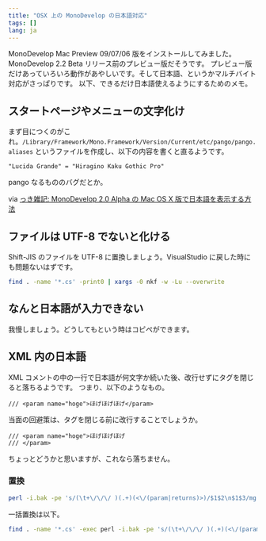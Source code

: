```yaml
---
title: "OSX 上の MonoDevelop の日本語対応"
tags: []
lang: ja
---
```


MonoDevelop Mac Preview 09/07/06 版をインストールしてみました。MonoDevelop 2.2 Beta リリース前のプレビュー版だそうです。
プレビュー版だけあっていろいろ動作があやしいです。そして日本語、というかマルチバイト対応がさっぱりです。
以下、できるだけ日本語使えるようにするためのメモ。

## スタートページやメニューの文字化け

まず目につくのがこれ。`/Library/Framework/Mono.Framework/Version/Current/etc/pango/pango.aliases` というファイルを作成し、以下の内容を書くと直るようです。

```
"Lucida Grande" = "Hiragino Kaku Gothic Pro"
```

pango なるもののバグだとか。

via [っき雑記: MonoDevelop 2.0 Alpha の Mac OS X 版で日本語を表示する方法](http://kki-zakki.blogspot.com/2008/12/monodevelop-20-alphamac-os-x.html)

## ファイルは UTF-8 でないと化ける

Shift-JIS のファイルを UTF-8 に置換しましょう。VisualStudio に戻した時にも問題ないはずです。

```sh
find . -name '*.cs' -print0 | xargs -0 nkf -w -Lu --overwrite
```

## なんと日本語が入力できない

我慢しましょう。どうしてもという時はコピペができます。

## XML 内の日本語

XML コメントの中の一行で日本語が何文字か続いた後、改行せずにタグを閉じると落ちるようです。
つまり、以下のようなもの。

```
/// <param name="hoge">ほげほげほげ</param>
```

当面の回避策は、タグを閉じる前に改行することでしょうか。

```
/// <param name="hoge">ほげほげほげ
/// </param>
```

ちょっとどうかと思いますが、これなら落ちません。

### 置換

```sh
perl -i.bak -pe 's/(\t+\/\/\/ )(.+)(<\/(param|returns)>)/$1$2\n$1$3/mg' hoge.cs
```

一括置換は以下。

```sh
find . -name '*.cs' -exec perl -i.bak -pe 's/(\t+\/\/\/ )(.+)(<\/(param|returns)>)/$1$2\n$1$3/mg' {} \;
```
